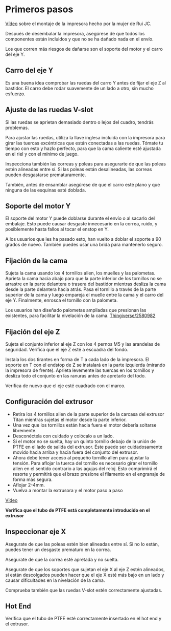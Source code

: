 # Primeros pasos


[Vídeo](https://www.youtube.com/watch?v=fiS3RKAHpXA) sobre el montaje de la impresora hecho por la mujer de Rui JC.

Después de desembalar la impresora, asegúrese de que todos los componentes están incluidos y que no se ha dañado nada en el envío.

Los que corren más riesgos de dañarse son el soporte del motor y el carro del eje Y.

## Carro del eje Y

Es una buena idea comprobar las ruedas del carro Y antes de fijar el eje Z al bastidor. El carro debe rodar suavemente de un lado a otro, sin mucho esfuerzo.

## Ajuste de las ruedas V-slot

Si las ruedas se aprietan demasiado dentro o lejos del cuadro, tendrás problemas.

Para ajustar las ruedas, utiliza la llave inglesa incluida con la impresora para girar las tuercas excéntricas que están conectadas a las ruedas. Tómate tu tiempo con esto y hazlo perfecto, para que la cama caliente esté ajustada en el riel y con el mínimo de juego.

Inspecciona también las correas y poleas para asegurarte de que las poleas estén alineadas entre sí. Si las poleas están desalineadas, las correas pueden desgastarse prematuramente.

También, antes de ensamblar asegúrese de que el carro esté plano y que ninguna de las esquinas esté doblada.

## Soporte del motor Y

El soporte del motor Y puede doblarse durante el envío o al sacarlo del embalaje. Esto puede causar desgaste innecesario en la correa, ruido, y posiblemente hasta fallos al tocar el enstop en Y.

A los usuarios que les ha pasado esto, han vuelto a doblar el soporte a 90 grados de nuevo. También puedes usar una brida para mantenerlo seguro.

## Fijación de la cama

Sujeta la cama usando los 4 tornillos allen, los muelles y las palometas. Aprieta la cama hacia abajo para que la parte inferior de los tornillos no se arrastre en la parte delantera o trasera del bastidor mientras desliza la cama desde la parte delantera hacia atrás. Pasa el tornillo a través de la parte superior de la cama y luego empareja el muelle entre la cama y el carro del eje Y. Finalmente, enrosca el tornillo con la palometa.

Los usuarios han diseñado palometas ampliadas que presionan las existentes, para facilitar la nivelación de la cama. 
[Thingiverse/2580982](https://www.thingiverse.com/thing:2580982)

## Fijación del eje Z

Sujeta el conjunto inferior al eje Z con los 4 pernos M5 y las arandelas de seguridad. Verifica que el eje Z esté a escuadra del fondo.

Instala los dos tirantes en forma de T a cada lado de la impresora. El soporte en T con el endstop de Z se instalará en la parte izquierda (mirando la impresora de frente). Aprieta levemente las tuercas en los tornillos y desliza todo el conjunto en las ranuras antes de apretarlo del todo.

Verifica de nuevo que el eje esté cuadrado con el marco.

## Configuración del extrusor

* Retira los 4 tornillos allen de la parte superior de la carcasa del extrusor Titan mientras sujetas el motor desde la parte inferior.
* Una vez que los tornillos están hacia fuera el motor debería soltarse libremente.
* Desconéctela con cuidado y colócalo a un lado.
* Si el motor no se suelta, hay un quinto tornillo debajo de la unión de PTFE en el lado de salida del extrusor. Éste puede ser cuidadosamente movido hacia arriba y hacia fuera del conjunto del extrusor.
* Ahora debe tener acceso al pequeño tornillo allen para ajustar la tensión. Para aflojar la tuerca del tornillo es necesario girar el tornillo allen en el sentido contrario a las agujas del reloj. Esto comprimirá el resorte y permitirá que el brazo presione el filamento en el engranaje de forma más segura.
* Aflojar 2-4mm.
* Vuelva a montar la extrusora y el motor paso a paso

[Video](https://www.youtube.com/watch?v=i1R7LTF9-uY&feature=youtu.be)

**Verifica que el tubo de PTFE está completamente introducido en el extrusor**


## Inspeccionar eje X

Asegurate de que las poleas estén bien alineadas entre sí. Si no lo están, puedes tener un desgaste prematuro en la correa.

Asegurate de que la correa esté apretada y no suelta.

Asegurate de que los soportes que sujetan el eje X al eje Z estén alineados, si están descolgados pueden hacer que el eje X esté más bajo en un lado y causar dificultades en la nivelación de la cama.

Comprueba también que las ruedas V-slot estén correctamente ajustadas.

## Hot End

Verifica que el tubo de PTFE esté correctamente insertado en el hot end y el extrusor.

